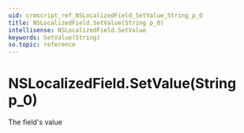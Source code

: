 ```yaml
---
uid: crmscript_ref_NSLocalizedField_SetValue_String_p_0
title: NSLocalizedField.SetValue(String p_0)
intellisense: NSLocalizedField.SetValue
keywords: SetValue(String)
so.topic: reference
---
```


# NSLocalizedField.SetValue(String p_0)

The field's value

